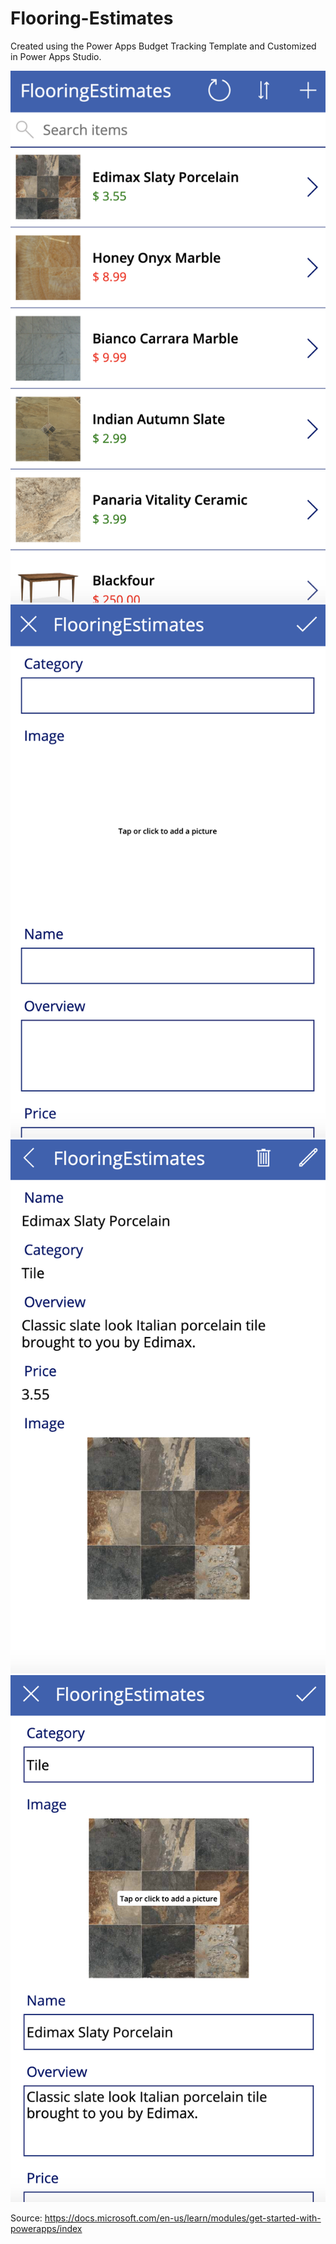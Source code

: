 # Flooring-Estimates
Created using the Power Apps Budget Tracking Template and 
Customized in Power Apps Studio.

![Browse Screen](https://github.com/RabiaKanwal/Flooring-Estimates/blob/master/Flooring%20Estimates/Screens/Browse%20Screen.png)
![Create Screen](https://github.com/RabiaKanwal/Flooring-Estimates/blob/master/Flooring%20Estimates/Screens/Create%20Screen.png)
![Detail Screen](https://github.com/RabiaKanwal/Flooring-Estimates/blob/master/Flooring%20Estimates/Screens/Detail%20Screen.png)
![Edit Screen](https://github.com/RabiaKanwal/Flooring-Estimates/blob/master/Flooring%20Estimates/Screens/Edit%20Screen.png)



Source: https://docs.microsoft.com/en-us/learn/modules/get-started-with-powerapps/index
